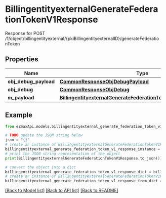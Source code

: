 # BillingentityexternalGenerateFederationTokenV1Response

Response for POST /1/object/billingentityexternal/{pkiBillingentityexternalID}/generateFederationToken

## Properties

Name | Type | Description | Notes
------------ | ------------- | ------------- | -------------
**obj_debug_payload** | [**CommonResponseObjDebugPayload**](CommonResponseObjDebugPayload.md) |  | 
**obj_debug** | [**CommonResponseObjDebug**](CommonResponseObjDebug.md) |  | [optional] 
**m_payload** | [**BillingentityexternalGenerateFederationTokenV1ResponseMPayload**](BillingentityexternalGenerateFederationTokenV1ResponseMPayload.md) |  | 

## Example

```python
from eZmaxApi.models.billingentityexternal_generate_federation_token_v1_response import BillingentityexternalGenerateFederationTokenV1Response

# TODO update the JSON string below
json = "{}"
# create an instance of BillingentityexternalGenerateFederationTokenV1Response from a JSON string
billingentityexternal_generate_federation_token_v1_response_instance = BillingentityexternalGenerateFederationTokenV1Response.from_json(json)
# print the JSON string representation of the object
print(BillingentityexternalGenerateFederationTokenV1Response.to_json())

# convert the object into a dict
billingentityexternal_generate_federation_token_v1_response_dict = billingentityexternal_generate_federation_token_v1_response_instance.to_dict()
# create an instance of BillingentityexternalGenerateFederationTokenV1Response from a dict
billingentityexternal_generate_federation_token_v1_response_from_dict = BillingentityexternalGenerateFederationTokenV1Response.from_dict(billingentityexternal_generate_federation_token_v1_response_dict)
```
[[Back to Model list]](../README.md#documentation-for-models) [[Back to API list]](../README.md#documentation-for-api-endpoints) [[Back to README]](../README.md)


